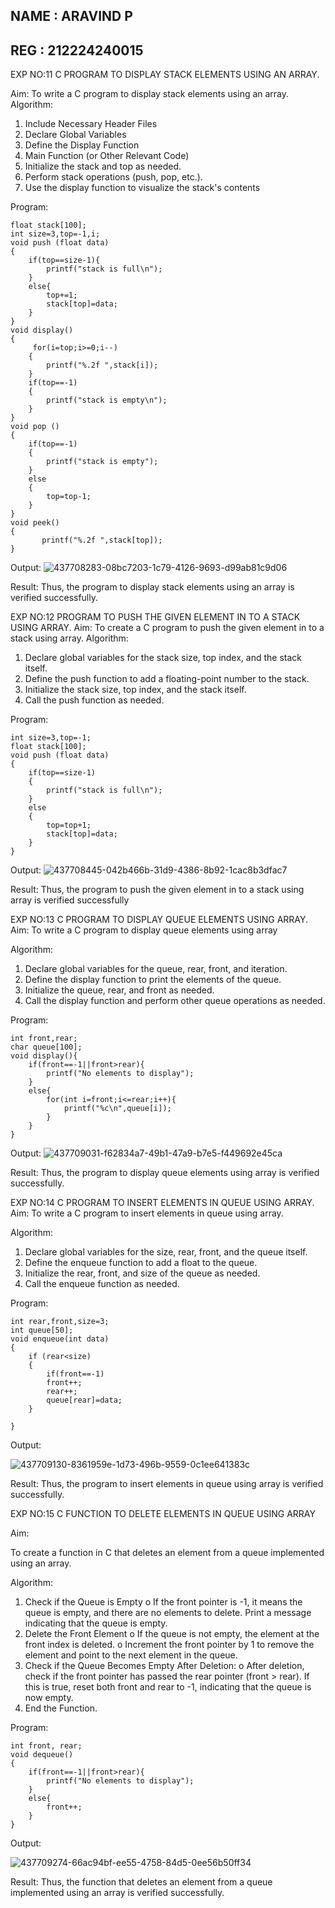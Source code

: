 ## NAME : ARAVIND P
## REG : 212224240015
EXP NO:11 C PROGRAM TO DISPLAY STACK ELEMENTS USING AN ARRAY.

Aim:
To write a C program to display stack elements using an array.
Algorithm:
1.	Include Necessary Header Files
2.	Declare Global Variables
3.	Define the Display Function
4.	Main Function (or Other Relevant Code)
5.	Initialize the stack and top as needed.
6.	Perform stack operations (push, pop, etc.).
7.	Use the display function to visualize the stack's contents
 
Program:
~~~
float stack[100];
int size=3,top=-1,i;
void push (float data)
{
    if(top==size-1){
        printf("stack is full\n");
    }
    else{
        top+=1;
        stack[top]=data;
    }
}
void display()
{
     for(i=top;i>=0;i--)
    {
        printf("%.2f ",stack[i]);
    }
    if(top==-1)
    {
        printf("stack is empty\n");
    }
}
void pop ()
{
    if(top==-1)
    {
        printf("stack is empty");
    }
    else
    {
        top=top-1;
    }
}
void peek()
{
       printf("%.2f ",stack[top]);
}
~~~
Output:
![437708283-08bc7203-1c79-4126-9693-d99ab81c9d06](https://github.com/user-attachments/assets/90c25c39-e9ae-406a-b264-2d3c3496c674)





Result:
Thus, the program to display stack elements using an array is verified successfully.
 

EXP NO:12  PROGRAM TO PUSH THE GIVEN ELEMENT IN TO A STACK USING ARRAY.
Aim:
To create a C program to push the given element in to a stack using array.
Algorithm:
1.	Declare global variables for the stack size, top index, and the stack itself.
2.	Define the push function to add a floating-point number to the stack.
3.	Initialize the stack size, top index, and the stack itself.
4.	Call the push function as needed.
 
Program:
~~~
int size=3,top=-1;
float stack[100];
void push (float data)
{
    if(top==size-1)
    {
        printf("stack is full\n");
    }
    else
    {
        top=top+1;
        stack[top]=data;
    }
}
~~~

Output:
![437708445-042b466b-31d9-4386-8b92-1cac8b3dfac7](https://github.com/user-attachments/assets/0f0f2b41-7c59-4181-83c9-2910b233c2e1)






Result:
Thus, the program to push the given element in to a stack using array is verified successfully


 
EXP NO:13 C PROGRAM TO DISPLAY QUEUE ELEMENTS USING ARRAY.
Aim:
To write a C program to display queue elements using array

Algorithm:
1.	Declare global variables for the queue, rear, front, and iteration.
2.	Define the display function to print the elements of the queue.
3.	Initialize the queue, rear, and front as needed.
4.	Call the display function and perform other queue operations as needed.
 
Program:
~~~
int front,rear;
char queue[100];
void display(){
    if(front==-1||front>rear){
        printf("No elements to display");
    }
    else{
        for(int i=front;i<=rear;i++){
            printf("%c\n",queue[i]);
        }
    }
}
~~~

Output:
![437709031-f62834a7-49b1-47a9-b7e5-f449692e45ca](https://github.com/user-attachments/assets/0430564b-db49-42da-9716-c99940fefa57)




Result:
Thus, the program to display queue elements using array is verified successfully.


 
EXP NO:14 C PROGRAM TO INSERT ELEMENTS IN QUEUE USING ARRAY.
Aim:
To write a C program to insert elements in queue using array.

Algorithm:
1.	Declare global variables for the size, rear, front, and the queue itself.
2.	Define the enqueue function to add a float to the queue.
3.	Initialize the rear, front, and size of the queue as needed.
4.	Call the enqueue function as needed.

Program:

~~~
int rear,front,size=3;
int queue[50];
void enqueue(int data) 
{
    if (rear<size)
    {
        if(front==-1)
        front++;
        rear++;
        queue[rear]=data;
    }
 
}
~~~
Output:

![437709130-8361959e-1d73-496b-9559-0c1ee641383c](https://github.com/user-attachments/assets/f7879f05-cd13-451c-a3d2-63737fb5a57e)


Result:
Thus, the program to insert elements in queue using array is verified successfully.



 
EXP NO:15 C FUNCTION TO DELETE ELEMENTS IN QUEUE USING ARRAY



Aim:

To create a function in C that deletes an element from a queue implemented using an array.

Algorithm:

1.	Check if the Queue is Empty
o	If the front pointer is -1, it means the queue is empty, and there are no elements to delete. Print a message indicating that the queue is empty.
2.	Delete the Front Element
o	If the queue is not empty, the element at the front index is deleted.
o	Increment the front pointer by 1 to remove the element and point to the next element in the queue.
3.	Check if the Queue Becomes Empty After Deletion:
o	After deletion, check if the front pointer has passed the rear pointer (front > rear). If this is true, reset both front and rear to -1, indicating that the queue is now empty.
4.	End the Function.



Program:
~~~
int front, rear;
void dequeue()
{
    if(front==-1||front>rear){
        printf("No elements to display");
    }
    else{
        front++;
    }
}
~~~

Output:

![437709274-66ac94bf-ee55-4758-84d5-0ee56b50ff34](https://github.com/user-attachments/assets/05ee51b1-2186-44c0-97e1-e63bba8e7c40)



Result:
Thus, the function that deletes an element from a queue implemented using an array is verified successfully.

